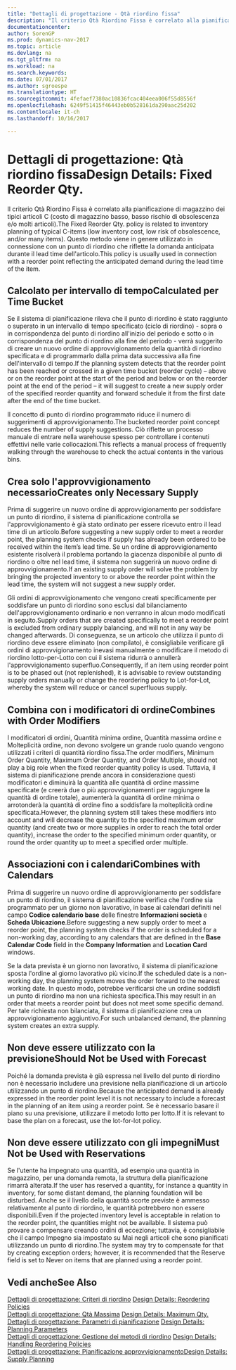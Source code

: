 ```yaml
---
title: "Dettagli di progettazione - Qtà riordino fissa"
description: "Il criterio Qtà Riordino Fissa è correlato alla pianificazione di magazzino dei tipici articoli C (costo di magazzino basso, basso rischio di obsolescenza e/o molti articoli). Questo metodo viene in genere utilizzato in connessione con un punto di riordino che riflette la domanda anticipata durante il lead time dell'articolo."
documentationcenter: 
author: SorenGP
ms.prod: dynamics-nav-2017
ms.topic: article
ms.devlang: na
ms.tgt_pltfrm: na
ms.workload: na
ms.search.keywords: 
ms.date: 07/01/2017
ms.author: sgroespe
ms.translationtype: HT
ms.sourcegitcommit: 4fefaef7380ac10836fcac404eea006f55d8556f
ms.openlocfilehash: 6249f51415f46443eb0b528161da290aac25d202
ms.contentlocale: it-ch
ms.lasthandoff: 10/16/2017

---
```

# <a name="design-details-fixed-reorder-qty"></a><span data-ttu-id="6fe5d-104">Dettagli di progettazione: Qtà riordino fissa</span><span class="sxs-lookup"><span data-stu-id="6fe5d-104">Design Details: Fixed Reorder Qty.</span></span>
<span data-ttu-id="6fe5d-105">Il criterio Qtà Riordino Fissa è correlato alla pianificazione di magazzino dei tipici articoli C (costo di magazzino basso, basso rischio di obsolescenza e/o molti articoli).</span><span class="sxs-lookup"><span data-stu-id="6fe5d-105">The Fixed Reorder Qty. policy is related to inventory planning of typical C-items (low inventory cost, low risk of obsolescence, and/or many items).</span></span> <span data-ttu-id="6fe5d-106">Questo metodo viene in genere utilizzato in connessione con un punto di riordino che riflette la domanda anticipata durante il lead time dell'articolo.</span><span class="sxs-lookup"><span data-stu-id="6fe5d-106">This policy is usually used in connection with a reorder point reflecting the anticipated demand during the lead time of the item.</span></span>  

## <a name="calculated-per-time-bucket"></a><span data-ttu-id="6fe5d-107">Calcolato per intervallo di tempo</span><span class="sxs-lookup"><span data-stu-id="6fe5d-107">Calculated per Time Bucket</span></span>  
 <span data-ttu-id="6fe5d-108">Se il sistema di pianificazione rileva che il punto di riordino è stato raggiunto o superato in un intervallo di tempo specificato (ciclo di riordino) - sopra o in corrispondenza del punto di riordino all'inizio del periodo e sotto o in corrispondenza del punto di riordino alla fine del periodo - verrà suggerito di creare un nuovo ordine di approvvigionamento della quantità di riordino specificata e di programmarlo dalla prima data successiva alla fine dell'intervallo di tempo.</span><span class="sxs-lookup"><span data-stu-id="6fe5d-108">If the planning system detects that the reorder point has been reached or crossed in a given time bucket (reorder cycle) – above or on the reorder point at the start of the period and below or on the reorder point at the end of the period – it will suggest to create a new supply order of the specified reorder quantity and forward schedule it from the first date after the end of the time bucket.</span></span>  

 <span data-ttu-id="6fe5d-109">Il concetto di punto di riordino programmato riduce il numero di suggerimenti di approvvigionamento.</span><span class="sxs-lookup"><span data-stu-id="6fe5d-109">The bucketed reorder point concept reduces the number of supply suggestions.</span></span> <span data-ttu-id="6fe5d-110">Ciò riflette un processo manuale di entrare nella warehouse spesso per controllare i contenuti effettivi nelle varie collocazioni.</span><span class="sxs-lookup"><span data-stu-id="6fe5d-110">This reflects a manual process of frequently walking through the warehouse to check the actual contents in the various bins.</span></span>  

## <a name="creates-only-necessary-supply"></a><span data-ttu-id="6fe5d-111">Crea solo l'approvvigionamento necessario</span><span class="sxs-lookup"><span data-stu-id="6fe5d-111">Creates only Necessary Supply</span></span>  
 <span data-ttu-id="6fe5d-112">Prima di suggerire un nuovo ordine di approvvigionamento per soddisfare un punto di riordino, il sistema di pianificazione controlla se l'approvvigionamento è già stato ordinato per essere ricevuto entro il lead time di un articolo.</span><span class="sxs-lookup"><span data-stu-id="6fe5d-112">Before suggesting a new supply order to meet a reorder point, the planning system checks if supply has already been ordered to be received within the item’s lead time.</span></span> <span data-ttu-id="6fe5d-113">Se un ordine di approvvigionamento esistente risolverà il problema portando la giacenza disponibile al punto di riordino o oltre nel lead time, il sistema non suggerirà un nuovo ordine di approvvigionamento.</span><span class="sxs-lookup"><span data-stu-id="6fe5d-113">If an existing supply order will solve the problem by bringing the projected inventory to or above the reorder point within the lead time, the system will not suggest a new supply order.</span></span>  

 <span data-ttu-id="6fe5d-114">Gli ordini di approvvigionamento che vengono creati specificamente per soddisfare un punto di riordino sono esclusi dal bilanciamento dell'approvvigionamento ordinario e non verranno in alcun modo modificati in seguito.</span><span class="sxs-lookup"><span data-stu-id="6fe5d-114">Supply orders that are created specifically to meet a reorder point is excluded from ordinary supply balancing, and will not in any way be changed afterwards.</span></span> <span data-ttu-id="6fe5d-115">Di conseguenza, se un articolo che utilizza il punto di riordino deve essere eliminato (non compilato), è consigliabile verificare gli ordini di approvvigionamento inevasi manualmente o modificare il metodo di riordino lotto-per-Lotto con cui il sistema ridurrà o annullerà l'approvvigionamento superfluo.</span><span class="sxs-lookup"><span data-stu-id="6fe5d-115">Consequently, if an item using reorder point is to be phased out (not replenished), it is advisable to review outstanding supply orders manually or change the reordering policy to Lot-for-Lot, whereby the system will reduce or cancel superfluous supply.</span></span>  

## <a name="combines-with-order-modifiers"></a><span data-ttu-id="6fe5d-116">Combina con i modificatori di ordine</span><span class="sxs-lookup"><span data-stu-id="6fe5d-116">Combines with Order Modifiers</span></span>  
 <span data-ttu-id="6fe5d-117">I modificatori di ordini, Quantità minima ordine, Quantità massima ordine e Molteplicità ordine, non devono svolgere un grande ruolo quando vengono utilizzati i criteri di quantità riordino fissa.</span><span class="sxs-lookup"><span data-stu-id="6fe5d-117">The order modifiers, Minimum Order Quantity, Maximum Order Quantity, and Order Multiple, should not play a big role when the fixed reorder quantity policy is used.</span></span> <span data-ttu-id="6fe5d-118">Tuttavia, il sistema di pianificazione prende ancora in considerazione questi modificatori e diminuirà la quantità alle quantità di ordine massime specificate (e creerà due o più approvvigionamenti per raggiungere la quantità di ordine totale), aumenterà la quantità di ordine minima o arrotonderà la quantità di ordine fino a soddisfare la molteplicità ordine specificata.</span><span class="sxs-lookup"><span data-stu-id="6fe5d-118">However, the planning system still takes these modifiers into account and will decrease the quantity to the specified maximum order quantity (and create two or more supplies in order to reach the total order quantity), increase the order to the specified minimum order quantity, or round the order quantity up to meet a specified order multiple.</span></span>  

## <a name="combines-with-calendars"></a><span data-ttu-id="6fe5d-119">Associazioni con i calendari</span><span class="sxs-lookup"><span data-stu-id="6fe5d-119">Combines with Calendars</span></span>  
 <span data-ttu-id="6fe5d-120">Prima di suggerire un nuovo ordine di approvvigionamento per soddisfare un punto di riordino, il sistema di pianificazione verifica che l'ordine sia programmato per un giorno non lavorativo, in base ai calendari definiti nel campo **Codice calendario base** delle finestre **Informazioni società** e **Scheda Ubicazione**.</span><span class="sxs-lookup"><span data-stu-id="6fe5d-120">Before suggesting a new supply order to meet a reorder point, the planning system checks if the order is scheduled for a non-working day, according to any calendars that are defined in the **Base Calendar Code** field in the **Company Information** and **Location Card** windows.</span></span>  

 <span data-ttu-id="6fe5d-121">Se la data prevista è un giorno non lavorativo, il sistema di pianificazione sposta l'ordine al giorno lavorativo più vicino.</span><span class="sxs-lookup"><span data-stu-id="6fe5d-121">If the scheduled date is a non-working day, the planning system moves the order forward to the nearest working date.</span></span> <span data-ttu-id="6fe5d-122">In questo modo, potrebbe verificarsi che un ordine soddisfi un punto di riordino ma non una richiesta specifica.</span><span class="sxs-lookup"><span data-stu-id="6fe5d-122">This may result in an order that meets a reorder point but does not meet some specific demand.</span></span> <span data-ttu-id="6fe5d-123">Per tale richiesta non bilanciata, il sistema di pianificazione crea un approvvigionamento aggiuntivo.</span><span class="sxs-lookup"><span data-stu-id="6fe5d-123">For such unbalanced demand, the planning system creates an extra supply.</span></span>  

## <a name="should-not-be-used-with-forecast"></a><span data-ttu-id="6fe5d-124">Non deve essere utilizzato con la previsione</span><span class="sxs-lookup"><span data-stu-id="6fe5d-124">Should Not be Used with Forecast</span></span>  
 <span data-ttu-id="6fe5d-125">Poiché la domanda prevista è già espressa nel livello del punto di riordino non è necessario includere una previsione nella pianificazione di un articolo utilizzando un punto di riordino.</span><span class="sxs-lookup"><span data-stu-id="6fe5d-125">Because the anticipated demand is already expressed in the reorder point level it is not necessary to include a forecast in the planning of an item using a reorder point.</span></span> <span data-ttu-id="6fe5d-126">Se è necessario basare il piano su una previsione, utilizzare il metodo lotto per lotto.</span><span class="sxs-lookup"><span data-stu-id="6fe5d-126">If it is relevant to base the plan on a forecast, use the lot-for-lot policy.</span></span>  

## <a name="must-not-be-used-with-reservations"></a><span data-ttu-id="6fe5d-127">Non deve essere utilizzato con gli impegni</span><span class="sxs-lookup"><span data-stu-id="6fe5d-127">Must Not be Used with Reservations</span></span>  
 <span data-ttu-id="6fe5d-128">Se l'utente ha impegnato una quantità, ad esempio una quantità in magazzino, per una domanda remota, la struttura della pianificazione rimarrà alterata.</span><span class="sxs-lookup"><span data-stu-id="6fe5d-128">If the user has reserved a quantity, for instance a quantity in inventory, for some distant demand, the planning foundation will be disturbed.</span></span> <span data-ttu-id="6fe5d-129">Anche se il livello della quantità scorte previste è ammesso relativamente al punto di riordino, le quantità potrebbero non essere disponibili.</span><span class="sxs-lookup"><span data-stu-id="6fe5d-129">Even if the projected inventory level is acceptable in relation to the reorder point, the quantities might not be available.</span></span> <span data-ttu-id="6fe5d-130">Il sistema può provare a compensare creando ordini di eccezione; tuttavia, è consigliabile che il campo Impegno sia impostato su Mai negli articoli che sono pianificati utilizzando un punto di riordino.</span><span class="sxs-lookup"><span data-stu-id="6fe5d-130">The system may try to compensate for that by creating exception orders; however, it is recommended that the Reserve field is set to Never on items that are planned using a reorder point.</span></span>  

## <a name="see-also"></a><span data-ttu-id="6fe5d-131">Vedi anche</span><span class="sxs-lookup"><span data-stu-id="6fe5d-131">See Also</span></span>  
 <span data-ttu-id="6fe5d-132">[Dettagli di progettazione: Criteri di riordino](design-details-reordering-policies.md) </span><span class="sxs-lookup"><span data-stu-id="6fe5d-132">[Design Details: Reordering Policies](design-details-reordering-policies.md) </span></span>  
 <span data-ttu-id="6fe5d-133">[Dettagli di progettazione: Qtà Massima](design-details-maximum-qty.md) </span><span class="sxs-lookup"><span data-stu-id="6fe5d-133">[Design Details: Maximum Qty.](design-details-maximum-qty.md) </span></span>  
 <span data-ttu-id="6fe5d-134">[Dettagli di progettazione: Parametri di pianificazione](design-details-planning-parameters.md) </span><span class="sxs-lookup"><span data-stu-id="6fe5d-134">[Design Details: Planning Parameters](design-details-planning-parameters.md) </span></span>  
 <span data-ttu-id="6fe5d-135">[Dettagli di progettazione: Gestione dei metodi di riordino](design-details-handling-reordering-policies.md) </span><span class="sxs-lookup"><span data-stu-id="6fe5d-135">[Design Details: Handling Reordering Policies](design-details-handling-reordering-policies.md) </span></span>  
 [<span data-ttu-id="6fe5d-136">Dettagli di progettazione: Pianificazione approvvigionamento</span><span class="sxs-lookup"><span data-stu-id="6fe5d-136">Design Details: Supply Planning</span></span>](design-details-supply-planning.md)


